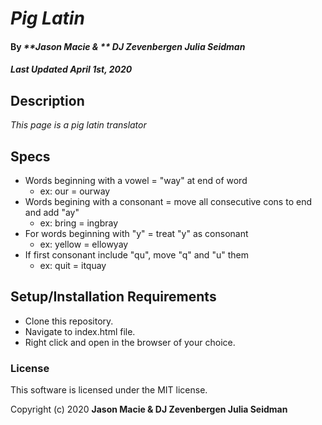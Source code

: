# _Pig Latin_

#### By _**Jason Macie & ** DJ Zevenbergen Julia Seidman_
##### _Last Updated April 1st, 2020_

## Description

_This page is a pig latin translator_

## Specs

* Words beginning with a vowel = "way" at end of word 
  * ex: our = ourway
* Words begining with a consonant = move all consecutive cons to end and add "ay"
  * ex: bring = ingbray
* For words beginning with "y" = treat "y" as consonant
  * ex: yellow = ellowyay
* If first consonant include "qu", move "q" and "u" them
  * ex: quit = itquay

## Setup/Installation Requirements

* Clone this repository.
* Navigate to index.html file.
* Right click and open in the browser of your choice.

### License

This software is licensed under the MIT license.

Copyright (c) 2020 **Jason Macie & DJ Zevenbergen Julia Seidman**